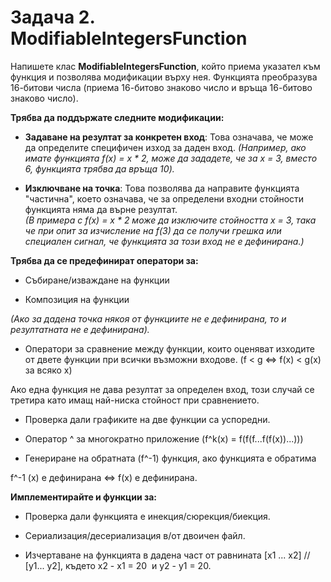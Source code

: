 ﻿# Задача 2. ModifiableIntegersFunction

Напишете клас __ModifiableIntegersFunction__, който приема указател към функция и позволява модификации върху нея. Функцията преобразува 16-битови числа (приема 16-битово знаково число и връща 16-битово знаково число).

__Трябва да поддържате следните модификации:__

-	__Задаване на резултат за конкретен вход__: Това означава, че може да определите специфичен изход за даден вход. _(Например, ако имате функцията f(x) = x * 2, може да зададете, че за x = 3, вместо 6, функцията трябва да връща 10)._

-	__Изключване на точка__: Това позволява да направите функцията "частична", което означава, че за определени входни стойности функцията няма да върне резултат.					
_(В примера с f(x) = x * 2 може да изключите стойността x = 3, така че при опит за изчисление на f(3) да се получи грешка или специален сигнал, че функцията за този вход не е дефинирана.)_

__Трябва да се предефинират оператори за:__

-   Събиране/изваждане на функции

-   Композиция на функции 

_(Ако за дадена точка някоя от функциите не е дефинирана, то и резултатната не е дефинирана)._

-   Оператори за сравнение между функции, които оценяват изходите от двете функции при всички възможни входове. (f < g ⇔ f(x) < g(x) за всяко x) 

Ако една функция не дава резултат за определен вход, този случай се третира като имащ най-ниска стойност при сравнението.

-   Проверка дали графиките на две функции са успоредни.

-   Оператор ^ за многократно приложение (f^k(x) = f(f(f...f(f(x))...)))

-   Генериране на обратната (f^-1) функция, ако функцията е обратима

f^-1 (x) е дефинирана ⇔ f(x) е дефинирана.

__Имплементирайте и функции за:__

-   Проверка дали функцията е инекция/сюрекция/биекция.

-   Сериализация/десериализация в/от двоичен файл.

-   Изчертаване на функцията в дадена част от равнината [x1 ... x2] // [y1... y2], където x2 - x1 = 20  и y2 - y1 = 20.